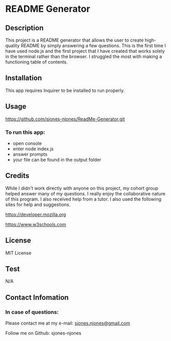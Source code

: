 # README Generator

## Description

This project is a README generator that allows the user to create high-quality README by simply answering a few questions. This is the first time I have used node.js and the first project that I have created that works solely in the terminal rather than the browser. I struggled the most with making a functioning table of contents.      

## Installation 

This app requires Inquirer to be installed to run properly.
  
## Usage

https://github.com/sjones-njones/ReadMe-Generator.git

### To run this app:
* open console
* enter node index.js
* answer prompts
* your file can be found in the output folder

## Credits

While I didn't work directly with anyone on this project, my cohort group helped answer many of my questions. I really enjoy the collaborative nature of this program.  I also received help from a tutor. I also used the following sites for help and suggestions.

https://developer.mozilla.org

https://www.w3schools.com

## License

MIT License

## Test

N/A

## Contact Infomation

### In case of questions:

Please contact me at my e-mail: sjones.njones@gmail.com

Follow me on Github: sjones-njones